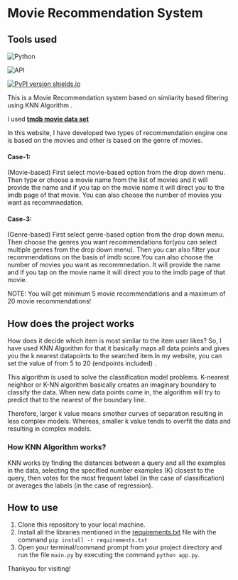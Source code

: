 # Movie Recommendation System
  ## Tools used 

![Python](https://img.shields.io/badge/Python-3.8-FFD59E)

![API](https://img.shields.io/badge/API-TMDB-7D1E6A)

[![PyPI version shields.io](https://img.shields.io/pypi/v/trains-jupyter-plugin.svg)](https://img.shields.io/pypi/v/trains-jupyter-plugin.svg)

This is a Movie Recommendation system based on similarity based filtering using KNN Algorithm .

I used **[tmdb movie data set](https://www.kaggle.com/datasets/tmdb/tmdb-movie-metadata)** 

In this website, I have developed two types of recommendation engine one is based on the movies and other is based on the genre of movies.
#### Case-1: 
   (Movie-based) First select movie-based option from the drop down menu. Then type or choose a movie name from the list of movies and it will provide the name  and if you tap on the movie name it will direct you to the imdb page of that movie. You can also choose the number of movies you want as recommnedation.
#### Case-3:
   (Genre-based) First select genre-based option from the drop down menu. Then choose the genres you want recommendations for(you can select multiple genres from the drop down menu). Then you can also filter your recommendations on the basis of imdb score.You can also choose the number of movies you want as recommnedation. It will provide the name  and if you tap on the movie name it will direct you to the imdb page of that movie.

NOTE: You will get minimum 5 movie recommendations and a maximum of 20 movie recommendations!

## How does the project works 

   How does it decide which item is most similar to the item user likes? 
   So, I have used KNN Algorithm for that it basically maps all data points and gives you the k nearest datapoints to the searched item.In my website, you can set the value of from 5 to 20 (endpoints included) .
   
   This algorithm is used to solve the classification model problems. K-nearest neighbor or K-NN algorithm basically creates an imaginary boundary to classify the data. When new data points come in, the algorithm will try to predict that to the nearest of the boundary line.

Therefore, larger k value means smother curves of separation resulting in less complex models. Whereas, smaller k value tends to overfit the data and resulting in complex models.

   ### How KNN Algorithm works?
  KNN works by finding the distances between a query and all the examples in the data, selecting the specified number examples (K) closest to the query, then votes for the most frequent label (in the case of classification) or averages the labels (in the case of regression).

## How to use

1. Clone this repository to your local machine.
2. Install all the libraries mentioned in the [requirements.txt](https://github.com/shellysharma114/Movie-Recommendation-App/blob/main/requirements.txt) file with the command `pip install -r requirements.txt`
4. Open your terminal/command prompt from your project directory and run the file `main.py` by executing the command `python app.py`.


Thankyou for visiting!
